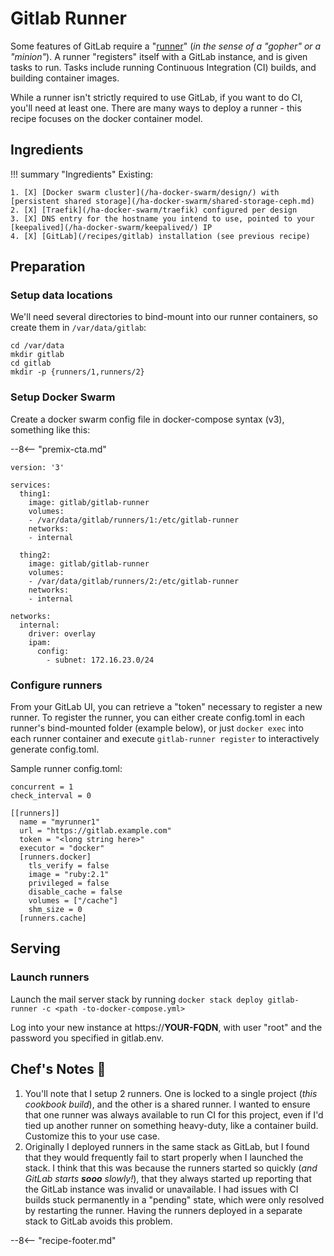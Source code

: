 # Gitlab Runner

Some features of GitLab require a "[runner](https://docs.gitlab.com/runner/)" (_in the sense of a "gopher" or a "minion"_). A runner "registers" itself with a GitLab instance, and is given tasks to run. Tasks include running Continuous Integration (CI) builds, and building container images.

While a runner isn't strictly required to use GitLab, if you want to do CI, you'll need at least one. There are many ways to deploy a runner - this recipe focuses on the docker container model.

## Ingredients

!!! summary "Ingredients"
Existing:

    1. [X] [Docker swarm cluster](/ha-docker-swarm/design/) with [persistent shared storage](/ha-docker-swarm/shared-storage-ceph.md)
    2. [X] [Traefik](/ha-docker-swarm/traefik) configured per design
    3. [X] DNS entry for the hostname you intend to use, pointed to your [keepalived](/ha-docker-swarm/keepalived/) IP
    4. [X] [GitLab](/recipes/gitlab) installation (see previous recipe)

## Preparation

### Setup data locations

We'll need several directories to bind-mount into our runner containers, so create them in `/var/data/gitlab`:

```
cd /var/data
mkdir gitlab
cd gitlab
mkdir -p {runners/1,runners/2}
```

### Setup Docker Swarm

Create a docker swarm config file in docker-compose syntax (v3), something like this:

--8<-- "premix-cta.md"

```
version: '3'

services:
  thing1:
    image: gitlab/gitlab-runner
    volumes:
    - /var/data/gitlab/runners/1:/etc/gitlab-runner
    networks:
    - internal

  thing2:
    image: gitlab/gitlab-runner
    volumes:
    - /var/data/gitlab/runners/2:/etc/gitlab-runner
    networks:
    - internal

networks:
  internal:
    driver: overlay
    ipam:
      config:
        - subnet: 172.16.23.0/24
```

### Configure runners

From your GitLab UI, you can retrieve a "token" necessary to register a new runner. To register the runner, you can either create config.toml in each runner's bind-mounted folder (example below), or just `docker exec` into each runner container and execute `gitlab-runner register` to interactively generate config.toml.

Sample runner config.toml:

```
concurrent = 1
check_interval = 0

[[runners]]
  name = "myrunner1"
  url = "https://gitlab.example.com"
  token = "<long string here>"
  executor = "docker"
  [runners.docker]
    tls_verify = false
    image = "ruby:2.1"
    privileged = false
    disable_cache = false
    volumes = ["/cache"]
    shm_size = 0
  [runners.cache]
```

## Serving

### Launch runners

Launch the mail server stack by running `docker stack deploy gitlab-runner -c <path -to-docker-compose.yml>`

Log into your new instance at https://**YOUR-FQDN**, with user "root" and the password you specified in gitlab.env.

## Chef's Notes 📓

1. You'll note that I setup 2 runners. One is locked to a single project (_this cookbook build_), and the other is a shared runner. I wanted to ensure that one runner was always available to run CI for this project, even if I'd tied up another runner on something heavy-duty, like a container build. Customize this to your use case.
2. Originally I deployed runners in the same stack as GitLab, but I found that they would frequently fail to start properly when I launched the stack. I think that this was because the runners started so quickly (_and GitLab starts **sooo** slowly!_), that they always started up reporting that the GitLab instance was invalid or unavailable. I had issues with CI builds stuck permanently in a "pending" state, which were only resolved by restarting the runner. Having the runners deployed in a separate stack to GitLab avoids this problem.


--8<-- "recipe-footer.md"